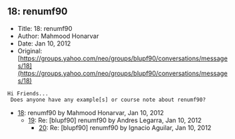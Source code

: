 ## 18: renumf90

- Title: 18: renumf90
- Author: Mahmood Honarvar
- Date: Jan 10, 2012
- Original: [https://groups.yahoo.com/neo/groups/blupf90/conversations/messages/18](https://groups.yahoo.com/neo/groups/blupf90/conversations/messages/18)

```
Hi Friends...
 Does anyone have any example[s] or course note about renumf90?
```

- [18](0018.md): renumf90 by Mahmood Honarvar, Jan 10, 2012
    - [19](0019.md): Re: [blupf90] renumf90 by Andres Legarra, Jan 10, 2012
        - [20](0020.md): Re: [blupf90] renumf90 by Ignacio Aguilar, Jan 10, 2012
